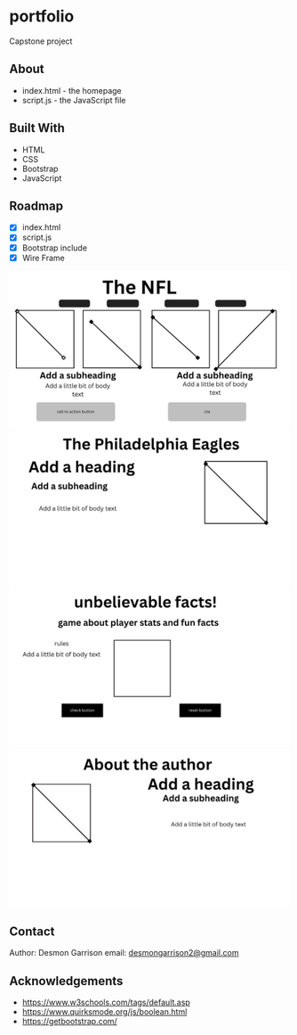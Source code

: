 # portfolio

Capstone project

## About

- index.html - the homepage
- script.js - the JavaScript file

## Built With

- HTML
- CSS
- Bootstrap
- JavaScript

## Roadmap

- [x] index.html
- [x] script.js
- [x] Bootstrap include
- [x] Wire Frame [](wireframe.png)

![wireframe image](wireframe/1.png)
![wireframe image](wireframe/2.png)
![wireframe image](wireframe/3.png)
![wireframe image](wireframe/4.png)

## Contact

Author: Desmon Garrison email: desmongarrison2@gmail.com

## Acknowledgements

- https://www.w3schools.com/tags/default.asp
- https://www.quirksmode.org/js/boolean.html
- https://getbootstrap.com/
